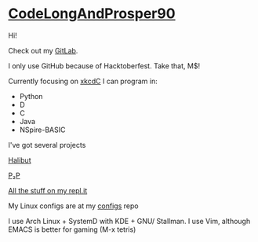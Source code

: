 # [CodeLongAndProsper90](https://github.com/CodeLongAndProsper90)

Hi!

Check out my [GitLab](https://gitlab.com/CodeLongAndProsper90).

I only use GitHub because of Hacktoberfest. Take that, M$!

Currently focusing on [xkcdC](https://github.com/CodeLongAndProsper90/xkcdc)
I can program in:

- Python
- D
- C
- Java
- NSpire-BASIC

I've got several projects

[Halibut](https://github.com/CodeLongAndProsper90/Halibut)

[P₂P](https://github.com/CodeLongAndProsper90/P2P)

[All the stuff on my repl.it](https://repl.it/@CodeLongAndPros)

My Linux configs are at my [configs](github.com/CodeLongAndProsper90/configs) repo


I use Arch Linux + SystemD with  KDE + GNU/ Stallman.
I use Vim, although EMACS is better for gaming (M-x tetris)

